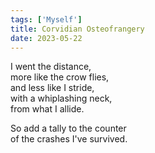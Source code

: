 ```yaml
---
tags: ['Myself']
title: Corvidian Osteofrangery
date: 2023-05-22
---
```


I went the distance,  
more like the crow flies,  
and less like I stride,  
with a whiplashing neck,  
from what I allide.

So add a tally to the counter  
of the crashes I've survived.
